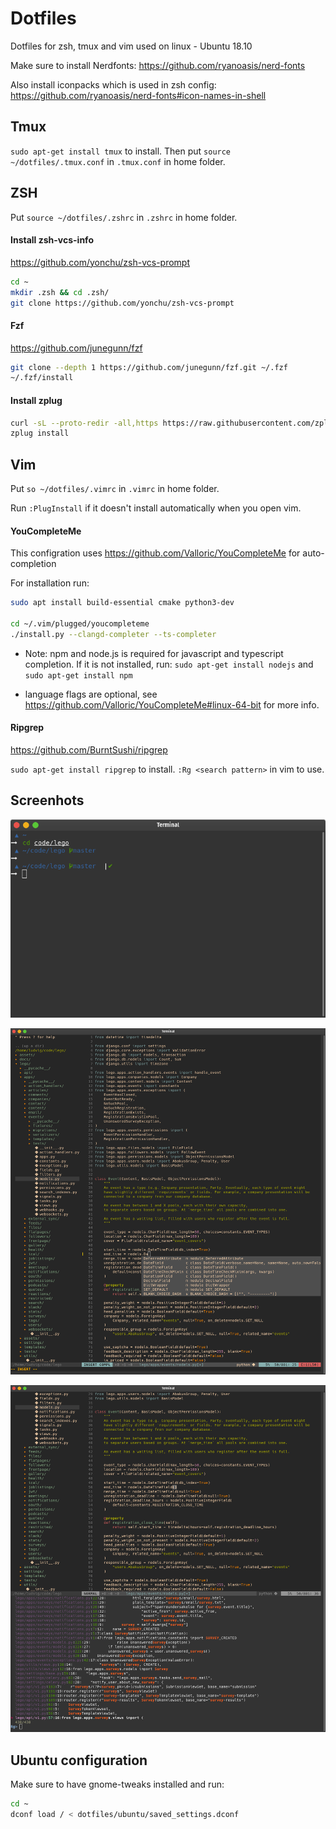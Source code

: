 # Dotfiles
Dotfiles for zsh, tmux and vim used on linux - Ubuntu 18.10

Make sure to install Nerdfonts: https://github.com/ryanoasis/nerd-fonts

Also install iconpacks which is used in zsh config: https://github.com/ryanoasis/nerd-fonts#icon-names-in-shell

## Tmux
`sudo apt-get install tmux` to install. Then put `source ~/dotfiles/.tmux.conf` in `.tmux.conf` in home folder.


## ZSH
Put `source ~/dotfiles/.zshrc` in `.zshrc` in home folder.


#### Install zsh-vcs-info

https://github.com/yonchu/zsh-vcs-prompt
```sh
cd ~
mkdir .zsh && cd .zsh/
git clone https://github.com/yonchu/zsh-vcs-prompt
```

#### Fzf

https://github.com/junegunn/fzf
```sh
git clone --depth 1 https://github.com/junegunn/fzf.git ~/.fzf
~/.fzf/install
```

#### Install zplug
```sh
curl -sL --proto-redir -all,https https://raw.githubusercontent.com/zplug/installer/master/installer.zsh | zsh
zplug install
```


## Vim
Put `so ~/dotfiles/.vimrc` in `.vimrc` in home folder.

Run `:PlugInstall` if it doesn't install automatically when you open vim.

#### YouCompleteMe
This configration uses https://github.com/Valloric/YouCompleteMe for auto-completion

For installation run:
```sh
sudo apt install build-essential cmake python3-dev

cd ~/.vim/plugged/youcompleteme
./install.py --clangd-completer --ts-completer
```
- Note: npm and node.js is required for javascript and typescript completion. If it is not installed, run:
`sudo apt-get install nodejs` and `sudo apt-get install npm`

- language flags are optional, see https://github.com/Valloric/YouCompleteMe#linux-64-bit for more info.

#### Ripgrep
https://github.com/BurntSushi/ripgrep

`sudo apt-get install ripgrep` to install. `:Rg <search pattern>` in vim to use.

## Screenhots

![zsh prompt](screenshots/zsh_prompt.png?raw=true)

![vim autocompletion](screenshots/vim_ycm.png?raw=true)

![vim ripgrep](screenshots/vim_rg.png?raw=true)


## Ubuntu configuration
Make sure to have gnome-tweaks installed and run:
```sh
cd ~
dconf load / < dotfiles/ubuntu/saved_settings.dconf
```
